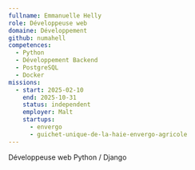```yaml
---
fullname: Emmanuelle Helly
role: Développeuse web
domaine: Développement
github: numahell
competences:
  - Python
  - Développement Backend
  - PostgreSQL
  - Docker
missions:
  - start: 2025-02-10
    end: 2025-10-31
    status: independent
    employer: Malt
    startups:
      - envergo
      - guichet-unique-de-la-haie-envergo-agricole
---
```

Développeuse web Python / Django